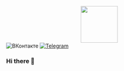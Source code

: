 <div id="header" align="center">
  <img src="https://media.giphy.com/media/WFZvB7VIXBgiz3oDXE/giphy.gif" width="100"/>
</div>

<div id="badges" align="center>
  <a href="https://vk.com/rek.adwords">
    <img src="https://img.shields.io/badge/-%D0%92%D0%9A%D0%BE%D0%BD%D1%82%D0%B0%D0%BA%D1%82%D0%B5-blue" alt="ВКонтакте"/>
  </a>
  <a href="https://t.me/DemenevD">
    <img src="https://img.shields.io/badge/Twitter-blue?style=for-the-badge&logo=twitter&logoColor=white" alt="Telegram"/>
  </a>
</div>




### Hi there 👋

<!--
**DenisDemenev/DenisDemenev** is a ✨ _special_ ✨ repository because its `README.md` (this file) appears on your GitHub profile.

Here are some ideas to get you started:

- 🔭 I’m currently working on ...
- 🌱 I’m currently learning ...
- 👯 I’m looking to collaborate on ...
- 🤔 I’m looking for help with ...
- 💬 Ask me about ...
- 📫 How to reach me: ...
- 😄 Pronouns: ...
- ⚡ Fun fact: ...
-->
